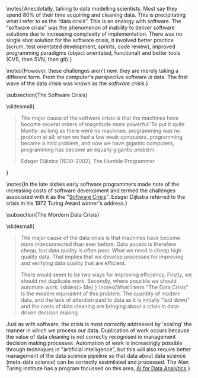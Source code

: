\notes{Anecdotally, talking to data modelling scientists. Most say they spend 80% of their time acquiring and cleaning data. This is precipitating what I refer to as the “data crisis”. This is an analogy with software. The “software crisis” was the phenomenon of inability to deliver software solutions due to increasing complexity of implementation. There was no single shot solution for the software crisis, it involved better practice (scrum, test orientated development, sprints, code review), improved programming paradigms (object orientated, functional) and better tools (CVS, then SVN, then git).}

\notes{However, these challenges aren't new, they are merely taking a different form. From the computer's perspective software *is* data. The first wave of the data crisis was known as the *software crisis*.}

\subsection{The Software Crisis}

\slidesmall{

>The major cause of the software crisis is that the machines have
>become several orders of magnitude more powerful! To put it quite
>bluntly: as long as there were no machines, programming was no problem
>at all; when we had a few weak computers, programming became a mild
>problem, and now we have gigantic computers, programming has become an
>equally gigantic problem.
>
> Edsger Dijkstra (1930-2002), The Humble Programmer

}

\notes{In the late sixties early software programmers made note of the increasing costs of software development and termed the challenges associated with it as the "[Software Crisis](https://en.wikipedia.org/wiki/Software_crisis)". Edsger Dijkstra referred to the crisis in his 1972 Turing Award winner's address.}

\subsection{The Mordern Data Crisis}

\slidesmall{

>The major cause of the data crisis is that machines have become more
>interconnected than ever before. Data access is therefore cheap, but
>data quality is often poor. What we need is cheap high quality
>data. That implies that we develop processes for improving and
>verifying data quality that are efficient.
>
>There would seem to be two ways for improving efficiency. Firstly, we
>should not duplicate work. Secondly, where possible we should automate
>work. 
\slides{>
> Me}
}
\notes{What I term "The Data Crisis" is the modern equivalent of this problem. The quantity of modern data, and the lack of attention paid to data as it is initially "laid down" and the costs of data cleaning are bringing about a crisis in data-driven decision making. 

Just as with software, the crisis is most correctly addressed by 'scaling' the manner in which we process our data. Duplication of work occurs because the value of data cleaning is not correctly recognised in management decision making processes. Automation of work is increasingly possible through techniques in "artificial intelligence", but this will also require better management of the data science pipeline so that data about data science (meta-data science) can be correctly assimilated and processed. The Alan Turing institute has a program focussed on this area, [AI for Data Analytics](https://www.turing.ac.uk/research_projects/artificial-intelligence-data-analytics/).}

